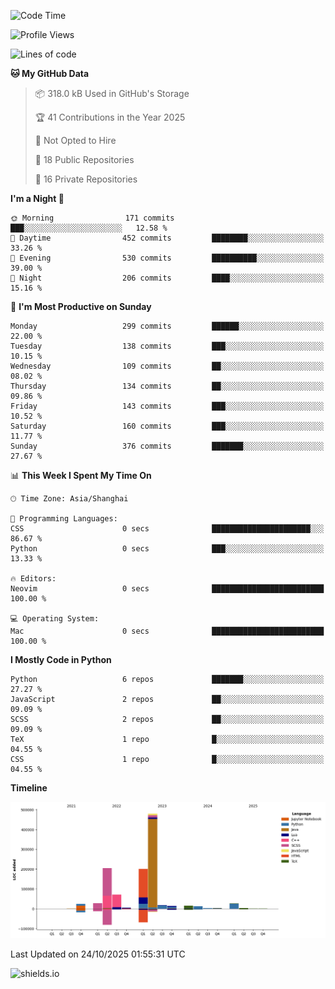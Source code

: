 <!--START_SECTION:waka-->
![Code Time](http://img.shields.io/badge/Code%20Time-439%20hrs%2017%20mins-blue)

![Profile Views](http://img.shields.io/badge/Profile%20Views-0-blue)

![Lines of code](https://img.shields.io/badge/From%20Hello%20World%20I%27ve%20Written-1.1%20million%20lines%20of%20code-blue)

**🐱 My GitHub Data** 

> 📦 318.0 kB Used in GitHub's Storage 
 > 
> 🏆 41 Contributions in the Year 2025
 > 
> 🚫 Not Opted to Hire
 > 
> 📜 18 Public Repositories 
 > 
> 🔑 16 Private Repositories 
 > 
**I'm a Night 🦉** 

```text
🌞 Morning                171 commits         ███░░░░░░░░░░░░░░░░░░░░░░   12.58 % 
🌆 Daytime                452 commits         ████████░░░░░░░░░░░░░░░░░   33.26 % 
🌃 Evening                530 commits         ██████████░░░░░░░░░░░░░░░   39.00 % 
🌙 Night                  206 commits         ████░░░░░░░░░░░░░░░░░░░░░   15.16 % 
```
📅 **I'm Most Productive on Sunday** 

```text
Monday                   299 commits         ██████░░░░░░░░░░░░░░░░░░░   22.00 % 
Tuesday                  138 commits         ███░░░░░░░░░░░░░░░░░░░░░░   10.15 % 
Wednesday                109 commits         ██░░░░░░░░░░░░░░░░░░░░░░░   08.02 % 
Thursday                 134 commits         ██░░░░░░░░░░░░░░░░░░░░░░░   09.86 % 
Friday                   143 commits         ███░░░░░░░░░░░░░░░░░░░░░░   10.52 % 
Saturday                 160 commits         ███░░░░░░░░░░░░░░░░░░░░░░   11.77 % 
Sunday                   376 commits         ███████░░░░░░░░░░░░░░░░░░   27.67 % 
```


📊 **This Week I Spent My Time On** 

```text
🕑︎ Time Zone: Asia/Shanghai

💬 Programming Languages: 
CSS                      0 secs              ██████████████████████░░░   86.67 % 
Python                   0 secs              ███░░░░░░░░░░░░░░░░░░░░░░   13.33 % 

🔥 Editors: 
Neovim                   0 secs              █████████████████████████   100.00 % 

💻 Operating System: 
Mac                      0 secs              █████████████████████████   100.00 % 
```

**I Mostly Code in Python** 

```text
Python                   6 repos             ███████░░░░░░░░░░░░░░░░░░   27.27 % 
JavaScript               2 repos             ██░░░░░░░░░░░░░░░░░░░░░░░   09.09 % 
SCSS                     2 repos             ██░░░░░░░░░░░░░░░░░░░░░░░   09.09 % 
TeX                      1 repo              █░░░░░░░░░░░░░░░░░░░░░░░░   04.55 % 
CSS                      1 repo              █░░░░░░░░░░░░░░░░░░░░░░░░   04.55 % 
```



**Timeline**

![Lines of Code chart](https://raw.githubusercontent.com/kopp4/kopp4/main/assets/bar_graph.png)


 Last Updated on 24/10/2025 01:55:31 UTC
<!--END_SECTION:waka-->
![shields.io](https://img.shields.io/github/commit-activity/w/kopp4/kopp4?color=g&label=abusing%20bot&style=flat-square)
